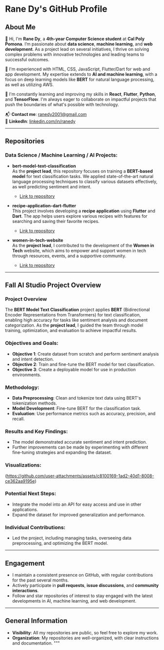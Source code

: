 # Rane Dy's GitHub Profile

## About Me

👋 Hi, I'm **Rane Dy**, a **4th-year Computer Science student** at **Cal Poly Pomona**. I’m passionate about **data science**, **machine learning**, and **web development**. As a project lead on several initiatives, I thrive on solving complex problems with innovative technologies and leading teams to successful outcomes.

🔧 I'm experienced with HTML, CSS, JavaScript, Flutter/Dart for web and app development. My expertise extends to **AI and machine learning**, with a focus on deep learning models like **BERT** for natural language processing, as well as utilizing AWS.

🌱 I'm constantly learning and improving my skills in **React**, **Flutter**, **Python**, and **TensorFlow**. I'm always eager to collaborate on impactful projects that push the boundaries of what's possible with technology.

📬 **Contact me**: [ranedy2001@gmail.com](mailto:email@domain.com)  
🔗 **LinkedIn**: [linkedin.com/in/ranedy](https://www.linkedin.com/in/ranedy)

---

## Repositories

### Data Science / Machine Learning / AI Projects:

- **bert-model-text-classification**  
  As the **project lead**, this repository focuses on training a **BERT-based model** for text classification tasks. We applied state-of-the-art natural language processing techniques to classify various datasets effectively, as well predicting sentiment and intent.  
  - [Link to repository](https://github.com/rane20/TheRootRemedy.git)

- **recipe-application-dart-flutter**  
  This project involves developing a **recipe application** using **Flutter** and **Dart**. The app helps users explore various recipes with features for searching and saving their favorite recipes.  
  - [Link to repository](https://github.com/Alexawnder/Recipe-Application.git)

- **women-in-tech-website**  
  As the **project lead**, I contributed to the development of the **Women in Tech** website, which aims to empower and support women in tech through resources, events, and a supportive community.  
  - [Link to repository](https://github.com/Women-in-Tech-Web-Dev/Web-Dev.git)

---

## Fall AI Studio Project Overview

### Project Overview
The **BERT Model Text Classification** project applies **BERT** (Bidirectional Encoder Representations from Transformers) for text classification, enabling high accuracy for tasks like sentiment analysis and document categorization. As the **project lead**, I guided the team through model training, optimization, and evaluation to achieve impactful results.

### Objectives and Goals:
- **Objective 1**: Create dataset from scratch and perform sentiment analysis and intent detection.
- **Objective 2**: Train and fine-tune the BERT model for text classification. 
- **Objective 3**: Create a deployable model for use in production environments.

### Methodology:
- **Data Preprocessing**: Clean and tokenize text data using BERT's tokenization methods.
- **Model Development**: Fine-tune BERT for the classification task.
- **Evaluation**: Use performance metrics such as accuracy, precision, and recall.

### Results and Key Findings:
- The model demonstrated accurate sentiment and intent prediction.
- Further improvements can be made by experimenting with different fine-tuning strategies and expanding the dataset.

### Visualizations:
(https://github.com/user-attachments/assets/c8100169-1ad2-40d1-8008-ce362aa9195e)



### Potential Next Steps:
- Integrate the model into an API for easy access and use in other applications.
- Expand the dataset for improved generalization and performance.

### Individual Contributions:
- Led the project, including managing tasks, overseeing data preprocessing, and optimizing the BERT model.

---

## Engagement

- I maintain a consistent presence on GitHub, with regular contributions for the past several months.
- Actively participate in **pull requests**, **issue discussions**, and **community interactions**.
- Follow and star repositories of interest to stay engaged with the latest developments in AI, machine learning, and web development.

---

## General Information

- **Visibility**: All my repositories are public, so feel free to explore my work.
- **Organization**: My repositories are well-organized, with clear instructions and documentation.
"""
